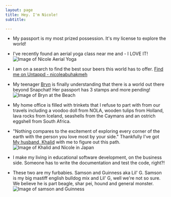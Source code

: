 ```yaml
---
layout: page
title: Hey. I'm Nicole!
subtitle: 

---
```


- My passport is my most prized possession. It's my license to explore the world!

- I've recently found an aerial yoga class near me and - I LOVE IT! 
![Image of Nicole Aerial Yoga](https://nicoleabuhakmeh.github.io/img/NicoleAerialYoga.JPG)


- I am on a search to find the best sour beers this world has to offer. [Find me on Untappd - nicoleabuhakmeh](http://untpd.it/u/Nicoleabuhakmeh)

- My teenager [Bryn](https://www.instagram.com/bbbrrryyynnnnnn) is finally understanding that there is a world out there beyond Snapchat! Her passport has 3 stamps and more pending! 
![Image of Bryn at the Beach](https://nicoleabuhakmeh.github.io/img/Bryn.jpg)


- My home office is filled with trinkets that I refuse to part with from our travels including a voodoo doll from NOLA, wooden tulips from Holland, lava rocks from Iceland, seashells from the Caymans and an ostrich eggshell from South Africa. 

- "Nothing compares to the excitement of exploring every corner of the earth with the person you love most by your side." Thankfully I've got [My husband, Khalid](https://twitter.com/buhakmeh) with me to figure out this path. 
![Image of Khalid and Nicole in Japan](https://nicoleabuhakmeh.github.io/img/NicoleKhalidChicago.jpg)


- I make my living in educational software development, on the business side. Someone has to write the documentation and test the code, right?!

- These two are my furbabies.  Samson and Guinness aka Lil' G. Samson is my big mastiff english bulldog mix and Lil' G, well we're not so sure. We believe he is part beagle, shar pei, hound and general monster.  
![Image of samson and Guinness](https://nicoleabuhakmeh.github.io/img/SamsonGuinness.png)









